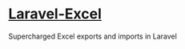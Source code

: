 # [Laravel-Excel](https://github.com/maatwebsite/Laravel-Excel)

Supercharged Excel exports and imports in Laravel
